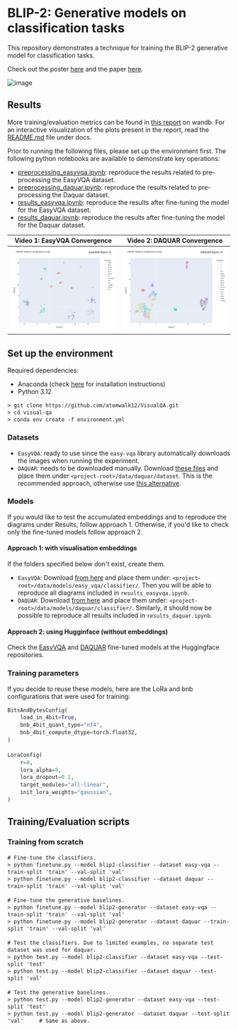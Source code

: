 # BLIP-2: Generative models on classification tasks

This repository demonstrates a technique for training the BLIP-2 generative model for classification tasks.

Check out the poster [here](docs/poster.pdf) and the paper [here](docs/report.pdf).

![image](https://github.com/user-attachments/assets/367e2582-a890-4b81-a7a3-8ab94e9c6931)

## Results

More training/evaluation metrics can be found in [this report](https://api.wandb.ai/links/razfv07-university-of-bologna/t3nwpt47) on wandb. For an interactive visualization of the plots present in the report, read the [README.md](https://github.com/atomwalk12/VisualQA/tree/main/docs) file under docs.

Prior to running the following files, please set up the environment first. The following python notebooks are available to demonstrate key operations:

- [preprocessing_easyvqa.ipynb](preprocessing_easyvqa.ipynb): reproduce the results related to pre-processing the EasyVQA dataset.
- [preprocessing_daquar.ipynb](preprocessing_daquar.ipynb): reproduce the results related to pre-processing the Daquar dataset.
- [results_easyvqa.ipynb](results_easyvqa.ipynb): reproduce the results after fine-tuning the model for the EasyVQA dataset.
- [results_daquar.ipynb](results_daquar.ipynb): reproduce the results after fine-tuning the model for the Daquar dataset.

| Video 1: EasyVQA Convergence | Video 2: DAQUAR Convergence |
|---------|---------|
| [![Video 1](docs/easyvqa_epoch_15.jpg)](https://github.com/user-attachments/assets/b8147d5c-2ee8-4c3e-a763-2b6466b7e13a) | [![Video 2](docs/daquar_epoch_13.jpg)](https://github.com/user-attachments/assets/49c084e5-82fc-41d5-a6e1-021870b1c175) |

## Set up the environment

Required dependencies:

- Anaconda (check [here](https://docs.anaconda.com/anaconda/install/) for installation instructions)
- Python 3.12

```shell
> git clone https://github.com/atomwalk12/VisualQA.git
> cd visual-qa
> conda env create -f environment.yml
```

### Datasets

- `EasyVQA`: ready to use since the `easy-vqa` library automatically downloads the images when running the experiment.
- `DAQUAR`: needs to be downloaded manually. Download [these files](https://drive.google.com/file/d/1s0mpEdyAYkYGsFabzuxHxnSh33UbgJnx/view?usp=sharing) and place them under `<project-root>/data/daquar/dataset`. This is the recommended approach, otherwise use [this alternative](https://www.kaggle.com/datasets/bhavikardeshna/visual-question-answering-computer-vision-nlp/data).

### Models

If you would like to test the accumulated embeddings and to reproduce the diagrams under Results, follow approach 1. Otherwise, if you'd like to check only the fine-tuned models follow approach 2.

#### Approach 1: with visualisation embeddings

If the folders specified below don't exist, create them.

- `EasyVQA`: Download [from here](https://drive.google.com/file/d/1Q49mX9vQdTuoAPW_S_XngR3WDzjQKyTY/view?usp=sharing) and place them under: `<project-root>/data/models/easy_vqa/classifier/`. Then you will be able to reproduce all diagrams included in `results_easyvqa.ipynb`.
- `DAQUAR`: Download [from here](https://drive.google.com/file/d/1_4NSqVtuIpowuUY7ZIpEqWG26nztr_23/view?usp=sharing) and place them under: `<project-root>/data/models/daquar/classifier/`. Similarly, it should now be possible to reproduce all results included in `results_daquar.ipynb`.

#### Approach 2: using Hugginface (without embeddings)

Check the [EasyVQA](https://huggingface.co/atomwalk12/blip2-easyvqa-classifier)  and [DAQUAR](https://huggingface.co/atomwalk12/blip2-daquar-classifier) fine-tuned models at the Huggingface repositories. 

### Training parameters

If you decide to reuse these models, here are the LoRa and bnb configurations that were used for training:

```python
BitsAndBytesConfig(
    load_in_4bit=True,
    bnb_4bit_quant_type="nf4",
    bnb_4bit_compute_dtype=torch.float32,
)

LoraConfig(
    r=8,
    lora_alpha=8,
    lora_dropout=0.1,
    target_modules="all-linear",
    init_lora_weights="gaussian",
)
```

## Training/Evaluation scripts

### Training from scratch

```shell
# Fine-tune the classifiers.
> python finetune.py --model blip2-classifier --dataset easy-vqa --train-split 'train' --val-split 'val'
> python finetune.py --model blip2-classifier --dataset daquar --train-split 'train' --val-split 'val'

# Fine-tune the generative baselines.
> python finetune.py --model blip2-generator --dataset easy-vqa --train-split 'train' --val-split 'val'
> python finetune.py --model blip2-generator --dataset daquar --train-split 'train' --val-split 'val'

# Test the classifiers. Due to limited examples, no separate test dataset was used for daquar.
> python test.py --model blip2-classifier --dataset easy-vqa --test-split 'test'
> python test.py --model blip2-classifier --dataset daquar --test-split 'val' 

# Test the generative baselines.
> python test.py --model blip2-generator --dataset easy-vqa --test-split 'test'
> python test.py --model blip2-generator --dataset daquar --test-split 'val'     # Same as above.
```



